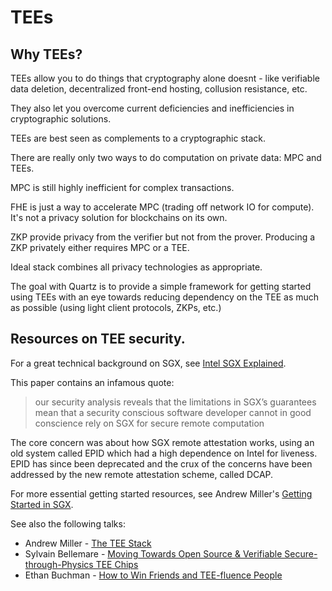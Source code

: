 # TEEs

## Why TEEs?

TEEs allow you to do things that cryptography alone doesnt - like verifiable
data deletion, decentralized front-end hosting, collusion resistance, etc.

They also let you overcome current deficiencies and inefficiencies in
cryptographic solutions.

TEEs are best seen as complements to a cryptographic stack.

There are really only two ways to do computation on private data: MPC and TEEs.

MPC is still highly inefficient for complex transactions. 

FHE is just a way to accelerate MPC (trading off network IO for compute). It's
not a privacy solution for blockchains on its own.

ZKP provide privacy from the verifier but not from the prover. Producing a ZKP
privately either requires MPC or a TEE.

Ideal stack combines all privacy technologies as appropriate.

The goal with Quartz is to provide a simple framework for getting started using
TEEs with an eye towards reducing dependency on the TEE as much as possible
(using light client protocols, ZKPs, etc.)

## Resources on TEE security.

For a great technical background on SGX, see [Intel SGX
Explained](https://eprint.iacr.org/2016/086.pdf).

This paper contains an infamous quote:

> our security analysis reveals that the limitations in SGX’s guarantees mean that a security conscious software developer cannot in good conscience
rely on SGX for secure remote computation

The core concern was about how SGX remote attestation works, using an old system
called EPID which had a high dependence on Intel for liveness. EPID has since been deprecated and the crux of the concerns have
been addressed by the new remote attestation scheme, called DCAP.

For more essential getting started resources, see Andrew Miller's [Getting
Started in SGX](https://flashbots.notion.site/Getting-started-in-SGX-2ec697048e5d458fb0230e75f9d064c7).

See also the following talks:

- Andrew Miller - [The TEE Stack][tee-stack]
- Sylvain Bellemare - [Moving Towards Open Source & Verifiable Secure-through-Physics TEE Chips][bellemare-tee-salon] 
- Ethan Buchman - [How to Win Friends and TEE-fluence People][how-to-win-friends]


[how-to-win-friends]: https://www.youtube.com/watch?v=XwKIt5XYyqw
[tee-stack]: https://www.youtube.com/watch?v=9AwlMB8TF4o
[bellemare-tee-salon]: https://www.youtube.com/watch?v=j6pGxMfffdA
